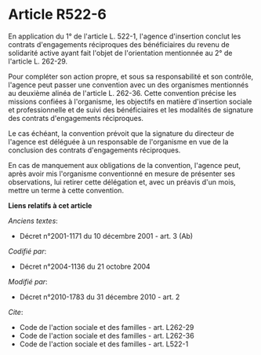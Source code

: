 # Article R522-6

En application du 1° de l'article L. 522-1, l'agence d'insertion conclut les contrats d'engagements réciproques des
bénéficiaires du revenu de solidarité active ayant fait l'objet de l'orientation mentionnée au 2° de l'article L. 262-29. 

Pour compléter son action propre, et sous sa responsabilité et son contrôle, l'agence peut passer une convention avec un des
organismes mentionnés au deuxième alinéa de l'article L. 262-36. Cette convention précise les missions confiées à
l'organisme, les objectifs en matière d'insertion sociale et professionnelle et de suivi des bénéficiaires et les modalités
de signature des contrats d'engagements réciproques. 

Le cas échéant, la convention prévoit que la signature du directeur de l'agence est déléguée à un responsable de l'organisme
en vue de la conclusion des contrats d'engagements réciproques. 

En cas de manquement aux obligations de la convention, l'agence peut, après avoir mis l'organisme conventionné en mesure de
présenter ses observations, lui retirer cette délégation et, avec un préavis d'un mois, mettre un terme à cette convention.

**Liens relatifs à cet article**

_Anciens textes_:

  - Décret n°2001-1171 du 10 décembre 2001 - art. 3 (Ab)

_Codifié par_:

  - Décret n°2004-1136 du 21 octobre 2004

_Modifié par_:

  - Décret n°2010-1783 du 31 décembre 2010 - art. 2

_Cite_:

  - Code de l'action sociale et des familles - art. L262-29
  - Code de l'action sociale et des familles - art. L262-36
  - Code de l'action sociale et des familles - art. L522-1
